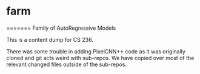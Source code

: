 # farm
=======
Family of AutoRegressive Models

This is a content dump for CS 236. 

There was some trouble in adding PixelCNN++ code as it was originally cloned and git acts weird with sub-repos. We have copied over most of the relevant changed files outside of the sub-repos.


